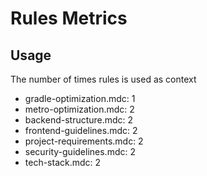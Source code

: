 # Rules Metrics

## Usage

The number of times rules is used as context

- gradle-optimization.mdc: 1
- metro-optimization.mdc: 2
- backend-structure.mdc: 2
- frontend-guidelines.mdc: 2
- project-requirements.mdc: 2
- security-guidelines.mdc: 2
- tech-stack.mdc: 2 